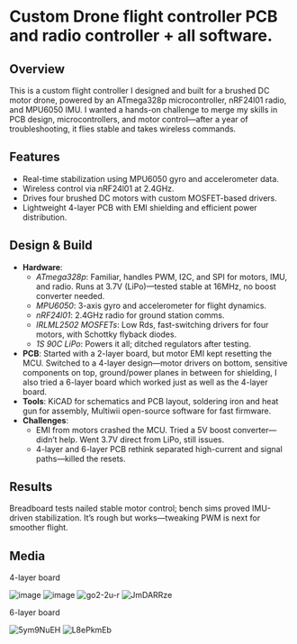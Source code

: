 # Custom Drone flight controller PCB and radio controller + all software.

## Overview
This is a custom flight controller I designed and built for a brushed DC motor drone, powered by an ATmega328p microcontroller, nRF24l01 radio, and MPU6050 IMU. I wanted a hands-on challenge to merge my skills in PCB design, microcontrollers, and motor control—after a year of troubleshooting, it flies stable and takes wireless commands.

## Features
- Real-time stabilization using MPU6050 gyro and accelerometer data.  
- Wireless control via nRF24l01 at 2.4GHz.  
- Drives four brushed DC motors with custom MOSFET-based drivers.  
- Lightweight 4-layer PCB with EMI shielding and efficient power distribution.

## Design & Build
- **Hardware**:  
  - *ATmega328p*: Familiar, handles PWM, I2C, and SPI for motors, IMU, and radio. Runs at 3.7V (LiPo)—tested stable at 16MHz, no boost converter needed.  
  - *MPU6050*: 3-axis gyro and accelerometer for flight dynamics.  
  - *nRF24l01*: 2.4GHz radio for ground station comms.  
  - *IRLML2502 MOSFETs*: Low Rds, fast-switching drivers for four motors, with Schottky flyback diodes.  
  - *1S 90C LiPo*: Powers it all; ditched regulators after testing.  
- **PCB**: Started with a 2-layer board, but motor EMI kept resetting the MCU. Switched to a 4-layer design—motor drivers on bottom, sensitive components on top, ground/power planes in between for shielding, I also tried a 6-layer board which worked just as well as the 4-layer board.
- **Tools**: KiCAD for schematics and PCB layout, soldering iron and heat gun for assembly, Multiwii open-source software for fast firmware.  
- **Challenges**:  
  - EMI from motors crashed the MCU. Tried a 5V boost converter—didn’t help. Went 3.7V direct from LiPo, still issues.  
  - 4-layer and 6-layer PCB rethink separated high-current and signal paths—killed the resets.

## Results
Breadboard tests nailed stable motor control; bench sims proved IMU-driven stabilization. It’s rough but works—tweaking PWM is next for smoother flight.

## Media
4-layer board

![image](https://github.com/user-attachments/assets/d88bf149-84f7-420c-809c-81aa0fa1bbaf)
![image](https://github.com/user-attachments/assets/115f4bf0-53b1-4fdd-89e0-b8ffd9f7069a)
![go2-2u-r](https://github.com/user-attachments/assets/d0571c33-b2d1-43d1-99dc-565f38e9ddb6)
![JmDARRze](https://github.com/user-attachments/assets/2ff8e556-3ad8-4ba5-b72a-0245a0ebaf45)

6-layer board

![5ym9NuEH](https://github.com/user-attachments/assets/7f3cefb1-ce35-4c12-bbce-2ebd1d3c56c4)
![L8ePkmEb](https://github.com/user-attachments/assets/67bf9971-dce2-4924-9e1d-46b63fd47b17)


